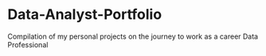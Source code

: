 # Data-Analyst-Portfolio
Compilation of my personal projects on the journey to work as a career Data Professional

